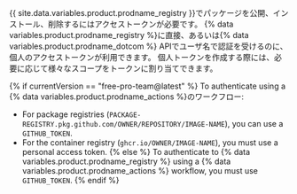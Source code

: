 {{ site.data.variables.product.prodname_registry }}でパッケージを公開、インストール、削除するにはアクセストークンが必要です。 {% data variables.product.prodname_registry %}に直接、あるいは{% data variables.product.prodname_dotcom %} APIでユーザ名で認証を受けるのに、個人のアクセストークンが利用できます。 個人トークンを作成する際には、必要に応じて様々なスコープをトークンに割り当てできます。

{% if currentVersion == "free-pro-team@latest" %}
To authenticate using a
{% data variables.product.prodname_actions %}のワークフロー:
- For package registries (`PACKAGE-REGISTRY.pkg.github.com/OWNER/REPOSITORY/IMAGE-NAME`), you can use a `GITHUB_TOKEN`.
- For the container registry (`ghcr.io/OWNER/IMAGE-NAME`), you must use a personal access token.
{% else %}
To authenticate to
{% data variables.product.prodname_registry %} using a {% data variables.product.prodname_actions %} workflow, you must use `GITHUB_TOKEN`.
{% endif %}
